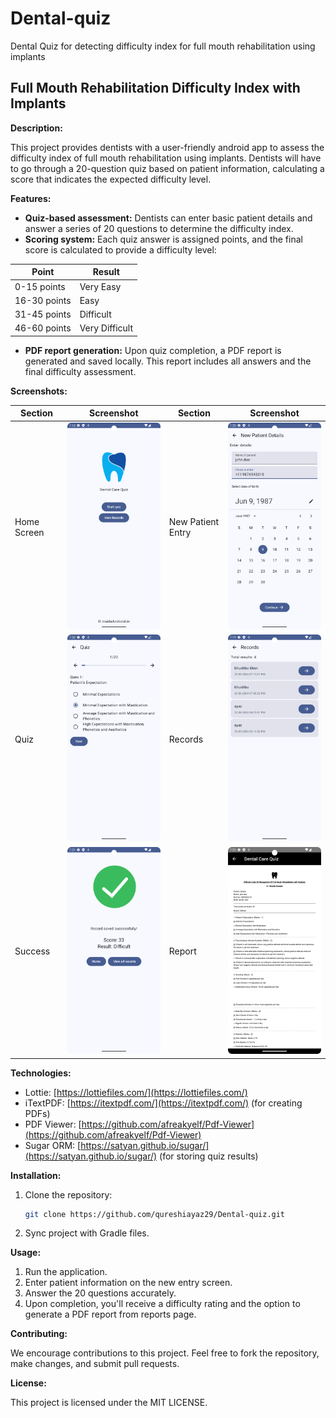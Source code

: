 # Dental-quiz
Dental Quiz for detecting difficulty index for full mouth rehabilitation using implants

## Full Mouth Rehabilitation Difficulty Index with Implants

**Description:**

This project provides dentists with a user-friendly android app to assess the difficulty index of full mouth rehabilitation using implants. Dentists will have to go through a 20-question quiz based on patient information, calculating a score that indicates the expected difficulty level.

**Features:**

* **Quiz-based assessment:** Dentists can enter basic patient details and answer a series of 20 questions to determine the difficulty index.
* **Scoring system:** Each quiz answer is assigned points, and the final score is calculated to provide a difficulty level:

|Point        | Result                                              |
|--------------|------------------------------------------------------|
| 0-15 points | Very Easy |
| 16-30 points | Easy |
| 31-45 points | Difficult |
| 46-60 points | Very Difficult |

* **PDF report generation:** Upon quiz completion, a PDF report is generated and saved locally. This report includes all answers and the final difficulty assessment.

**Screenshots:**

| Section        | Screenshot                                              | Section        | Screenshot                                              | 
|----------------|-------------------------------------------------------|----------------|-------------------------------------------------------|
| Home Screen            | <img src="./screenshot/home.png" width="250"> | New Patient Entry      | <img src="./screenshot/new_entry.png" width="250"> |
| Quiz      | <img src="./screenshot/quiz.png" width="250"> | Records      | <img src="./screenshot/records.png" width="250"> |
| Success      | <img src="./screenshot/success.png" width="250"> | Report      | <img src="./screenshot/report.png" width="250"> |

**Technologies:**

* Lottie: [https://lottiefiles.com/](https://lottiefiles.com/)
* iTextPDF: [https://itextpdf.com/](https://itextpdf.com/) (for creating PDFs)
* PDF Viewer: [https://github.com/afreakyelf/Pdf-Viewer](https://github.com/afreakyelf/Pdf-Viewer)
* Sugar ORM: [https://satyan.github.io/sugar/](https://satyan.github.io/sugar/) (for storing quiz results)

**Installation:**

1. Clone the repository:

   ```bash
   git clone https://github.com/qureshiayaz29/Dental-quiz.git 
   ```

2. Sync project with Gradle files.

**Usage:**

1. Run the application.
2. Enter patient information on the new entry screen.
3. Answer the 20 questions accurately.
4. Upon completion, you'll receive a difficulty rating and the option to generate a PDF report from reports page.

**Contributing:**

We encourage contributions to this project. Feel free to fork the repository, make changes, and submit pull requests.

**License:**

This project is licensed under the MIT LICENSE.
